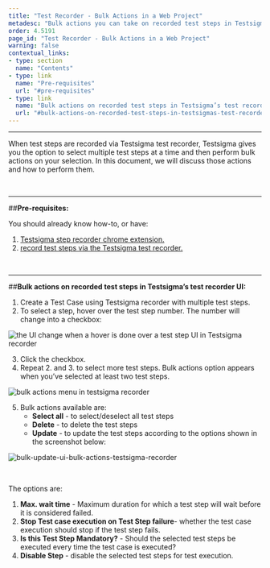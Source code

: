 ```yaml
---
title: "Test Recorder - Bulk Actions in a Web Project"
metadesc: "Bulk actions you can take on recorded test steps in Testsigma’s test recorder UI for a web project."
order: 4.5191
page_id: "Test Recorder - Bulk Actions in a Web Project"
warning: false
contextual_links:
- type: section
  name: "Contents"
- type: link
  name: "Pre-requisites"
  url: "#pre-requisites"
- type: link
  name: "Bulk actions on recorded test steps in Testsigma’s test recorder UI"
  url: "#bulk-actions-on-recorded-test-steps-in-testsigmas-test-recorder-ui"
---
```


---

When test steps are recorded via Testsigma test recorder, Testsigma gives you the option to select multiple test steps at a time and then perform bulk actions on your selection. In this document, we will discuss those actions and how to perform them.

&emsp;

---
##**Pre-requisites:**

You should already know how-to, or have:

1. [Testsigma step recorder chrome extension.](https://testsigma.com/docs/test-step-recorder/install-chrome-extension/)
2. [record test steps via the Testsigma test recorder.](https://testsigma.com/docs/test-cases/create-steps-recorder/web-apps/overview/)

&emsp;

---
##**Bulk actions on recorded test steps in Testsigma’s test recorder UI:**

 1. Create a Test Case using Testsigma recorder with multiple test steps.
 2. To select a step, hover over the test step number. The number will change into a checkbox:

![the UI change when a hover is done over a test step UI in Testsigma recorder](https://docs.testsigma.com/images/bulk-actions/hover-over-test-step-ui-change-bulk-actions-testsigma-recorder.png)

 3. Click the checkbox.
 4. Repeat 2. and 3. to select more test steps. Bulk actions option appears when you’ve selected at least two test steps.

![bulk actions menu in testsigma recorder](https://docs.testsigma.com/images/bulk-actions/bulk-actions-menu-testsigma-recorder.png)

 5. Bulk actions available are:
    * **Select all** - to select/deselect all test steps
    * **Delete** - to delete the test steps
    * **Update** - to update the test steps according to the options shown in the screenshot below:

![bulk-update-ui-bulk-actions-testsigma-recorder](https://docs.testsigma.com/images/bulk-actions/bulk-update-ui-bulk-actions-testsigma-recorder.png)

&emsp;

The options are:
 1. **Max. wait time** - Maximum duration for which a test step will wait before it is considered failed.
 2. **Stop Test case execution on Test Step failure**- whether the test case execution should stop if the test step fails.
 3. **Is this Test Step Mandatory?** - Should the selected test steps be executed every time the test case is executed?
 4. **Disable Step** - disable the selected test steps for test execution.






